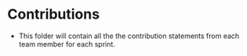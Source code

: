 # Contributions
+ This folder will contain all the the contribution statements from each team member for each sprint.

